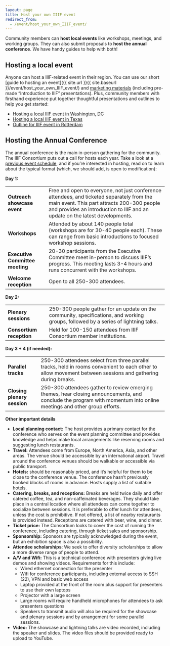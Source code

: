 ```yaml
---
layout: page
title: Host your own IIIF event
redirect_from:
  - /event/host_your_own_IIIF_event/
---
```



Community members can **host local events** like workshops, meetings, and working groups. They can also submit proposals to **host the annual conference**. We have handy guides to help with both!

## Hosting a local event

Anyone can host a IIIF-related event in their region. You can use our short [guide to hosting an event]({{ site.url }}{{ site.baseurl }}/event/host_your_own_IIIF_event/) and <span style="text-decoration:underline;">marketing materials</span> (including pre-made “Introduction to IIIF” presentations). Plus, community members with firsthand experience put together thoughtful presentations and outlines to help you get started:



*   [Hosting a local IIIF event in Washington, DC ](https://docs.google.com/presentation/d/1CIBO9bKqS2fuhFX7KDO_tHcvrcBodlPqDI_IX581yuU/edit?usp=sharing)
*   [Hosting a local IIIF event in Texas](https://docs.google.com/presentation/d/1lSQ7m9R-hpyj6ZrwJM_mpyN8kIUyCfvhjOKZ6UZ25Kw/edit?usp=sharing)
*   [Outline for IIIF event in Rotterdam](https://docs.google.com/document/d/1mZ9przMZHF0TLQFMdQWgB-abbfq6OGjsKwxqLzmbFYc/edit?usp=sharing)

## Hosting the Annual Conference

The annual conference is the main in-person gathering for the community. The IIIF Consortium puts out a call for hosts each year. Take a look at a <span style="text-decoration:underline;">previous event schedule</span>, and if you’re interested in hosting, read on to learn about the typical format (which, we should add, is open to modification):

**Day 1:**


<table>
  <tr>
   <td><strong>Outreach showcase event</strong>
   </td>
   <td>Free and open to everyone, not just conference attendees, and ticketed separately from the main event. This part attracts 200-300 people and provides an introduction to IIIF and an update on the latest developments.
   </td>
  </tr>
  <tr>
   <td><strong>Workshops</strong>
   </td>
   <td>Attended by about 140 people total (workshops are for 30-40 people each). These can range from basic introductions to focused workshop sessions.
   </td>
  </tr>
  <tr>
   <td><strong>Executive Committee meeting</strong>
   </td>
   <td>20-30 participants from the Executive Committee meet in-person to discuss IIIF’s progress. This meeting lasts 3-4 hours and runs concurrent with the workshops.
   </td>
  </tr>
  <tr>
   <td><strong>Welcome reception</strong>
   </td>
   <td>Open to all 250-300 attendees.
   </td>
  </tr>
</table>


**Day 2:**


<table>
  <tr>
   <td><strong>Plenary sessions</strong>
   </td>
   <td>250-300 people gather for an update on the community, specifications, and working groups, followed by a series of lightning talks.
   </td>
  </tr>
  <tr>
   <td><strong>Consortium reception</strong>
   </td>
   <td>Held for 100-150 attendees from IIIF Consortium member institutions.
   </td>
  </tr>
</table>


**Day 3 + 4 (if needed):**


<table>
  <tr>
   <td><strong>Parallel tracks</strong>
   </td>
   <td>250-300 attendees select from three parallel tracks, held in rooms convenient to each other to allow movement between sessions and gathering during breaks.
   </td>
  </tr>
  <tr>
   <td><strong>Closing plenary session</strong>
   </td>
   <td>250-300 attendees gather to review emerging themes, hear closing announcements, and conclude the program with momentum into online meetings and other group efforts.
   </td>
  </tr>
</table>


**Other important details**



*   **Local planning contact:** The host provides a primary contact for the conference who serves on the event planning committee and provides knowledge and helps make local arrangements like reserving rooms and suggesting lunch restaurants.
*   **Travel:** Attendees come from Europe, North America, Asia, and other areas. The venue should be accessible by an international airport. Travel around the conference venues should be walkable or accessible via public transport.
*   **Hotels:** should be reasonably priced, and it’s helpful for them to be close to the conference venue. The conference hasn’t previously booked blocks of rooms in advance. Hosts supply a list of suitable hotels.
*   **Catering, breaks, and receptions:** Breaks are held twice daily and offer catered coffee, tea, and non-caffeinated beverages. They should take place in a central location where all attendees can come together to socialize between sessions. It is preferable to offer lunch for attendees, unless the cost is prohibitive. If not offered, a list of nearby restaurants is provided instead. Receptions are catered with beer, wine, and dinner.
*   **Ticket price:** The Consortium looks to cover the cost of running the conference, including catering, through ticket sales and sponsorship.
*   **Sponsorship:** Sponsors are typically acknowledged during the event, but an exhibition space is also a possibility.
*   **Attendee scholarships**: We seek to offer diversity scholarships to allow a more diverse range of people to attend.
*   **A/V and Wifi:** This is a technical conference with presenters giving live demos and showing videos. Requirements for this include:
    *   Wired ethernet connection for the presenter
    *   Wifi for conference participants, including external access to SSH (22), VPN and basic web access
    *   Laptop provided at the front of the room plus support for presenters to use their own laptops
    *   Projector with a large screen
    *   Large rooms will require handheld microphones for attendees to ask presenters questions
    *   Speakers to transmit audio will also be required for the showcase and plenary sessions and by arrangement for some parallel sessions.
*   **Video:** The showcase and lightning talks are video recorded, including the speaker and slides. The video files should be provided ready to upload to YouTube.
